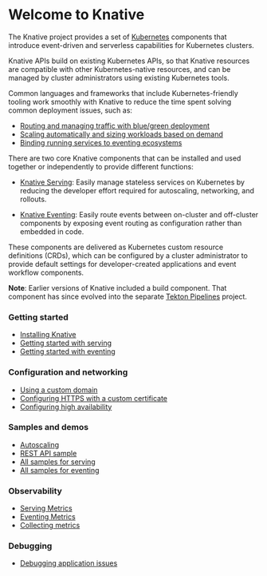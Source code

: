 # Welcome to Knative

The Knative project provides a set of [Kubernetes](https://kubernetes.io) components that introduce event-driven and serverless capabilities for Kubernetes clusters.

Knative APIs build on existing Kubernetes APIs, so that Knative resources are compatible with other Kubernetes-native resources, and can be managed by cluster administrators using existing Kubernetes tools.

Common languages and frameworks that include Kubernetes-friendly tooling work smoothly with Knative to reduce the time spent solving common deployment issues, such as:

- [Routing and managing traffic with blue/green deployment](developer/serving/traffic-management.md#routing-and-managing-traffic-with-blue-green-deployment)
- [Scaling automatically and sizing workloads based on demand](serving/autoscaling/README.md)
- [Binding running services to eventing ecosystems](eventing/getting-started.md)

There are two core Knative components that can be installed and used together or independently to provide different functions:

* [Knative Serving](serving/README.md): Easily manage stateless services on Kubernetes by reducing the developer effort required for autoscaling, networking, and rollouts.

* [Knative Eventing](eventing/README.md): Easily route events between on-cluster and off-cluster components by exposing event routing as configuration rather than embedded in code.

These components are delivered as Kubernetes custom resource definitions (CRDs), which can be configured by a cluster administrator to provide default settings for developer-created applications and event workflow components.

**Note**: Earlier versions of Knative included a build component.  That component has since evolved into the separate [Tekton Pipelines](https://tekton.dev/) project.

### Getting started

- [Installing Knative](admin/install/README.md)
- [Getting started with serving](serving/README.md)
- [Getting started with eventing](eventing/README.md)

### Configuration and networking

- [Using a custom domain](admin/serving/changing-default-domain.md)
- [Configuring HTTPS with a custom certificate](serving/using-a-tls-cert.md)
- [Configuring high availability](serving/config-ha.md)

### Samples and demos

- [Autoscaling](serving/autoscaling/autoscale-go/README.md)
- [REST API sample](serving/samples/rest-api-go/README.md)
- [All samples for serving](serving/samples/README.md)
- [All samples for eventing](eventing/samples/README.md)

### Observability

- [Serving Metrics](admin/collecting-metrics/serving-metrics/metrics.md)
- [Eventing Metrics](admin/collecting-metrics/eventing-metrics/metrics.md)
- [Collecting metrics](admin/collecting-metrics/README.md)

### Debugging

- [Debugging application issues](developer/serving/troubleshooting/debugging-application-issues.md)
